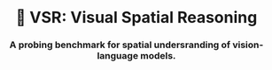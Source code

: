 <br />
<p align="center">
  <h1 align="center">🔭 VSR: Visual Spatial Reasoning</h1>
  <h3 align="center">A probing benchmark for spatial undersranding of vision-language models.</h3>
  
